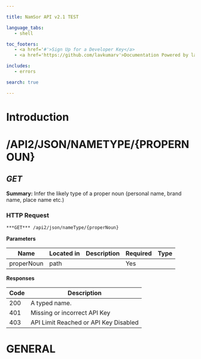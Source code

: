 ```yaml
--- 

title: NamSor API v2.1 TEST 

language_tabs: 
   - shell 

toc_footers: 
   - <a href='#'>Sign Up for a Developer Key</a> 
   - <a href='https://github.com/lavkumarv'>Documentation Powered by lav</a> 

includes: 
   - errors 

search: true 

--- 
```


# Introduction 

# /API2/JSON/NAMETYPE/{PROPERNOUN}
## ***GET*** 

**Summary:** Infer the likely type of a proper noun (personal name, brand name, place name etc.)

### HTTP Request 
`***GET*** /api2/json/nameType/{properNoun}` 

**Parameters**

| Name | Located in | Description | Required | Type |
| ---- | ---------- | ----------- | -------- | ---- |
| properNoun | path |  | Yes |  |

**Responses**

| Code | Description |
| ---- | ----------- |
| 200 | A typed name. |
| 401 | Missing or incorrect API Key |
| 403 | API Limit Reached or API Key Disabled |

# GENERAL
<!-- Converted with the swagger-to-slate https://github.com/lavkumarv/swagger-to-slate -->
